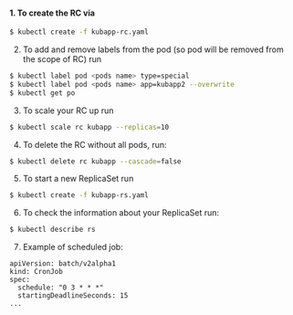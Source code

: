 #### 1. To create the RC via
``` bash
$ kubectl create -f kubapp-rc.yaml
```

2. To add and remove labels from the pod (so pod will be removed from the 
scope of RC) run
``` bash
$ kubectl label pod <pods name> type=special
$ kubectl label pod <pods name> app=kubapp2 --overwrite
$ kubectl get po
```

3. To scale your RC up run
``` bash
$ kubectl scale rc kubapp --replicas=10
```

4. To delete the RC without all pods, run:
``` bash
$ kubectl delete rc kubapp --cascade=false
```

5. To start a new ReplicaSet run
``` bash
$ kubectl create -f kubapp-rs.yaml
```

6. To check the information about your ReplicaSet run:
``` bash
$ kubectl describe rs
```

7. Example of scheduled job:
``` 
apiVersion: batch/v2alpha1
kind: CronJob
spec:
  schedule: "0 3 * * *"
  startingDeadlineSeconds: 15
...
```

